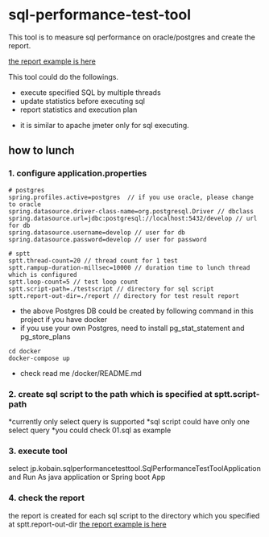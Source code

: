# sql-performance-test-tool

This tool is to measure sql performance on oracle/postgres and create the report.

[the report example is here](https://github.com/kobain-jp/sql-performance-test-tool/blob/master/sptt-2020-12-12-00:21:06.md)

This tool could do the followings.

- execute specified SQL by multiple threads
- update statistics before executing sql
- report statistics and execution plan

* it is similar to apache jmeter only for sql executing.

## how to lunch

### 1. configure application.properties

```
# postgres
spring.profiles.active=postgres  // if you use oracle, please change to oracle
spring.datasource.driver-class-name=org.postgresql.Driver // dbclass
spring.datasource.url=jdbc:postgresql://localhost:5432/develop // url for db
spring.datasource.username=develop // user for db
spring.datasource.password=develop // user for password

# sptt
sptt.thread-count=20 // thread count for 1 test
sptt.rampup-duration-millsec=10000 // duration time to lunch thread which is configured
sptt.loop-count=5 // test loop count
sptt.script-path=./testscript // directory for sql script
sptt.report-out-dir=./report // directory for test result report
```

* the above Postgres DB could be created by following command in this project if you have docker
* if you use your own Postgres, need to install pg_stat_statement and pg_store_plans


```
cd docker
docker-compose up 
```
* check read me /docker/README.md


### 2. create sql script to the path which is specified at sptt.script-path

*currently only select query is supported
*sql script could have only one select query
*you could check 01.sql as example

### 3. execute tool

select jp.kobain.sqlperformancetesttool.SqlPerformanceTestToolApplication and Run As java application or Spring boot App

### 4. check the report

the report is created for each sql script to the directory which you specified at sptt.report-out-dir
[the report example is here](https://github.com/kobain-jp/sql-performance-test-tool/blob/master/sptt-2020-12-12-00:21:06.md)











